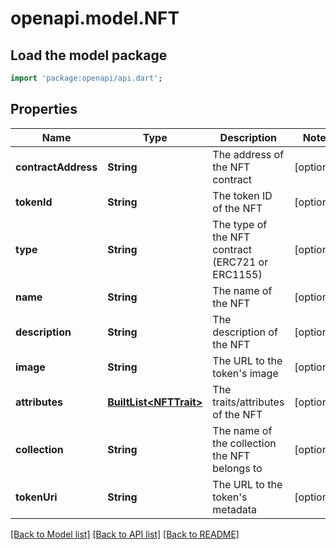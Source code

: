# openapi.model.NFT

## Load the model package
```dart
import 'package:openapi/api.dart';
```

## Properties
Name | Type | Description | Notes
------------ | ------------- | ------------- | -------------
**contractAddress** | **String** | The address of the NFT contract | [optional] 
**tokenId** | **String** | The token ID of the NFT | [optional] 
**type** | **String** | The type of the NFT contract (ERC721 or ERC1155) | [optional] 
**name** | **String** | The name of the NFT | [optional] 
**description** | **String** | The description of the NFT | [optional] 
**image** | **String** | The URL to the token's image | [optional] 
**attributes** | [**BuiltList&lt;NFTTrait&gt;**](NFTTrait.md) | The traits/attributes of the NFT | [optional] 
**collection** | **String** | The name of the collection the NFT belongs to | [optional] 
**tokenUri** | **String** | The URL to the token's metadata | [optional] 

[[Back to Model list]](../README.md#documentation-for-models) [[Back to API list]](../README.md#documentation-for-api-endpoints) [[Back to README]](../README.md)


